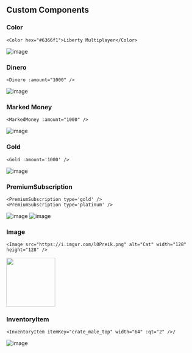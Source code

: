 ## Custom Components

### Color
```vue
<Color hex="#6366f1">Liberty Multiplayer</Color>
```
![image](https://github.com/liberty-mp/wiki/assets/35312043/dd2956a2-74e6-4a63-8ee4-2646615c4772)

### Dinero
```vue
<Dinero :amount="1000" />
```
![image](https://github.com/liberty-mp/wiki/assets/35312043/975da9fe-8cd4-473b-b078-9c401758a298)

### Marked Money
```vue
<MarkedMoney :amount="1000" />
```
![image](https://github.com/liberty-mp/wiki/assets/35312043/aaa6f3c3-4e70-4133-9833-eef8e0730c70)

### Gold
```vue
<Gold :amount='1000' />
```
![image](https://github.com/liberty-mp/wiki/assets/35312043/ff1a95d7-8810-40d3-b50f-5283ce0ddae9)

### PremiumSubscription
```vue
<PremiumSubscription type='gold' />
<PremiumSubscription type='platinum' />
```
![image](https://github.com/liberty-mp/wiki/assets/35312043/2eb7c065-fa76-4751-ac9b-8888257afd20)
![image](https://github.com/liberty-mp/wiki/assets/35312043/86ef906e-1233-4e20-9bec-ce4e5956eede)

### Image
```vue
<Image src="https://i.imgur.com/l0Preik.png" alt="Cat" width="128" height="128" />
```

<img src="https://github.com/liberty-mp/wiki/assets/35312043/27a72a93-de70-4749-ba30-4a09a8222060" width="128" height="128" />

### InventoryItem
```vue
<InventoryItem itemKey="crate_male_top" width="64" :qt="2" />/
```
![image](https://github.com/liberty-mp/wiki/assets/35312043/abcce311-9a16-4717-b5d1-5e7bf16076db)

